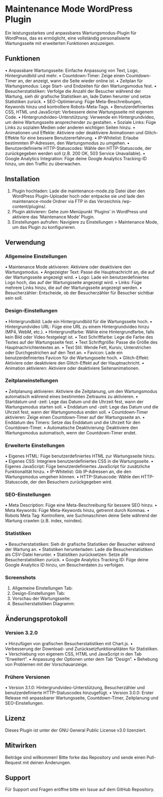 # Maintenance Mode WordPress Plugin

Ein leistungsstarkes und anpassbares Wartungsmodus-Plugin für WordPress, das es ermöglicht, eine vollständig personalisierte Wartungsseite mit erweiterten Funktionen anzuzeigen.


## Funktionen

•	Anpassbare Wartungsseite: Einfache Anpassung von Text, Logo, Hintergrundbild und mehr.
•	Countdown-Timer: Zeige einen Countdown-Timer an, der anzeigt, wann die Seite wieder online ist.
•	Zeitplan für Wartungsmodus: Lege Start- und Endzeiten für den Wartungsmodus fest.
•	Besucherstatistiken: Verfolge die Anzahl der Besucher während der Wartung, sieh dir grafische Statistiken an, lade Daten herunter und setze Statistiken zurück.
•	SEO-Optimierung: Füge Meta-Beschreibungen, Keywords hinzu und kontrolliere Robots-Meta-Tags.
•	Benutzerdefiniertes CSS, HTML und JavaScript: Verbessere deine Wartungsseite mit eigenem Code.
•	Hintergrundvideo-Unterstützung: Verwende ein Hintergrundvideo, um deine Wartungsseite ansprechender zu gestalten.
•	Soziale Links: Füge Links zu sozialen Medien oder anderen wichtigen Seiten hinzu.
•	Animationen und Effekte: Aktiviere oder deaktiviere Animationen und Glitch-Effekte für eine bessere Benutzererfahrung.
•	IP-Whitelist: Erlaube bestimmten IP-Adressen, den Wartungsmodus zu umgehen.
•	Benutzerdefinierte HTTP-Statuscodes: Wähle den HTTP-Statuscode, der zurückgegeben werden soll (z.B. 200 OK, 503 Service Unavailable).
•	Google Analytics Integration: Füge deine Google Analytics Tracking-ID hinzu, um den Traffic zu überwachen.

## Installation

1.	Plugin hochladen: Lade die maintenance-mode.zip Datei über den WordPress Plugin-Uploader hoch oder entpacke sie und lade den maintenance-mode Ordner via FTP in das Verzeichnis /wp-content/plugins/.
2.	Plugin aktivieren: Gehe zum Menüpunkt ‘Plugins’ in WordPress und aktiviere das ‘Maintenance Mode’ Plugin.
3.	Einstellungen aufrufen: Navigiere zu Einstellungen > Maintenance Mode, um das Plugin zu konfigurieren.

## Verwendung

### Allgemeine Einstellungen

•	Maintenance Mode aktivieren: Aktiviere oder deaktiviere den Wartungsmodus.
•	Angezeigter Text: Passe die Hauptnachricht an, die auf der Wartungsseite angezeigt wird.
•	Logo: Lade ein benutzerdefiniertes Logo hoch, das auf der Wartungsseite angezeigt wird.
•	Links: Füge mehrere Links hinzu, die auf der Wartungsseite angezeigt werden.
•	Besucherzähler: Entscheide, ob der Besucherzähler für Besucher sichtbar sein soll.

### Design-Einstellungen

•	Hintergrundbild: Lade ein Hintergrundbild für die Wartungsseite hoch.
•	Hintergrundvideo URL: Füge eine URL zu einem Hintergrundvideo hinzu (MP4, WebM, etc.).
•	Hintergrundfarbe: Wähle eine Hintergrundfarbe, falls kein Bild oder Video festgelegt ist.
•	Text Schriftfarbe: Lege die Farbe des Textes auf der Wartungsseite fest.
•	Text Schriftgröße: Passe die Größe des Hauptnachrichtentextes an.
•	Text Stil: Wende Fett, Kursiv, Unterstrichen oder Durchgestrichen auf den Text an.
•	Favicon: Lade ein benutzerdefiniertes Favicon für die Wartungsseite hoch.
•	Glitch-Effekt: Aktiviere oder deaktiviere den Glitch-Effekt auf der Hauptnachricht.
•	Animation aktivieren: Aktiviere oder deaktiviere Seitenanimationen.

### Zeitplaneinstellungen

•	Zeitplanung aktivieren: Aktiviere die Zeitplanung, um den Wartungsmodus automatisch während eines bestimmten Zeitraums zu aktivieren.
•	Startdatum und -zeit: Lege das Datum und die Uhrzeit fest, wann der Wartungsmodus starten soll.
•	Enddatum und -zeit: Lege das Datum und die Uhrzeit fest, wann der Wartungsmodus enden soll.
•	Countdown-Timer aktivieren: Zeige einen Countdown-Timer auf der Wartungsseite an.
•	Enddatum des Timers: Setze das Enddatum und die Uhrzeit für den Countdown-Timer.
•	Automatische Deaktivierung: Deaktiviere den Wartungsmodus automatisch, wenn der Countdown-Timer endet.

### Erweiterte Einstellungen

•	Eigenes HTML: Füge benutzerdefiniertes HTML zur Wartungsseite hinzu.
•	Eigenes CSS: Integriere benutzerdefiniertes CSS in die Wartungsseite.
•	Eigenes JavaScript: Füge benutzerdefiniertes JavaScript für zusätzliche Funktionalität hinzu.
•	IP-Whitelist: Gib IP-Adressen an, die den Wartungsmodus umgehen können.
•	HTTP-Statuscode: Wähle den HTTP-Statuscode, der den Besuchern zurückgegeben wird.

### SEO-Einstellungen

•	Meta Description: Füge eine Meta-Beschreibung für bessere SEO hinzu.
•	Meta Keywords: Füge Meta-Keywords hinzu, getrennt durch Kommas.
•	Robots Meta Tag: Kontrolliere, wie Suchmaschinen deine Seite während der Wartung crawlen (z.B. index, noindex).

### Statistiken

•	Besucherstatistiken: Sieh dir grafische Statistiken der Besucher während der Wartung an.
•	Statistiken herunterladen: Lade die Besucherstatistiken als CSV-Datei herunter.
•	Statistiken zurücksetzen: Setze alle Besucherstatistiken zurück.
•	Google Analytics Tracking ID: Füge deine Google Analytics ID hinzu, um Besucherdaten zu verfolgen.

### Screenshots

1.	Allgemeine Einstellungen Tab: 
2.	Design-Einstellungen Tab: 
3.	Vorschau der Wartungsseite: 
4.	Besucherstatistiken Diagramm: 

## Änderungsprotokoll

### Version 3.2.0

•	Hinzufügen von grafischen Besucherstatistiken mit Chart.js.
•	Verbesserung der Download- und Zurücksetzfunktionalitäten für Statistiken.
•	Verschiebung von eigenem CSS, HTML und JavaScript in den Tab “Erweitert”.
•	Anpassung der Optionen unter dem Tab “Design”.
•	Behebung von Problemen mit der Vorschauanzeige.

### Frühere Versionen

•	Version 3.1.0: Hintergrundvideo-Unterstützung, Besucherzähler und benutzerdefinierte HTTP-Statuscodes hinzugefügt.
•	Version 3.0.0: Erster Release mit anpassbarer Wartungsseite, Countdown-Timer, Zeitplanung und SEO-Einstellungen.

## Lizenz

Dieses Plugin ist unter der GNU General Public License v3.0 lizenziert.

## Mitwirken

Beiträge sind willkommen! Bitte forke das Repository und sende einen Pull-Request mit deinen Änderungen.

## Support

Für Support und Fragen eröffne bitte ein Issue auf dem GitHub Repository.


